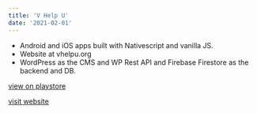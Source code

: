 ```yaml
---
title: 'V Help U'
date: '2021-02-01'
---
```


-   Android and iOS apps built with Nativescript and vanilla JS.
-   Website at vhelpu.org
-   WordPress as the CMS and WP Rest API and Firebase Firestore as the backend and DB.


[view on playstore](https://play.google.com/store/apps/details?id=org.vhelpu.app)

[visit website](https://vhelpu.org)